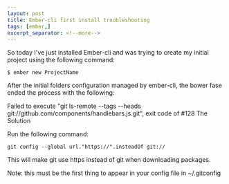 ```yaml
---
layout: post
title: Ember-cli first install troubleshooting
tags: [ember,]
excerpt_separator: <!--more-->
---
```


So today I've just installed Ember-cli and was trying to create my initial project using the following command:
<!--more-->

~~~
$ ember new ProjectName
~~~

After the initial folders configuration managed by ember-cli, the bower fase ended the process with the following:

Failed to execute "git ls-remote --tags --heads git://github.com/components/handlebars.js.git", exit code of #128
The Solution

Run the following command:

~~~
git config --global url."https://".insteadOf git://
~~~

This will make git use https instead of git when downloading packages.

Note: this must be the first thing to appear in your config file in ~/.gitconfig
